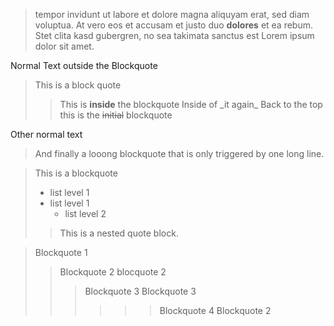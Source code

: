 > tempor invidunt ut labore et dolore magna aliquyam erat, sed diam voluptua. At
> vero eos et accusam et justo duo **dolores** et ea rebum. Stet clita kasd gubergren,
> no sea takimata sanctus est Lorem ipsum dolor sit amet.

Normal Text outside the Blockquote

> This is a block quote
> > This is **inside** the blockquote
> > Inside of \_it again\_
> Back to the top
> this is the ~~initial~~ blockquote

Other normal text

> And finally a looong blockquote that is only triggered
by one long line.

> This is a blockquote
>
>    - list level 1
>    - list level 1
>        - list level 2
>
> > This is a nested quote block.

> Blockquote 1
>> Blockquote 2
> > blocquote 2
> > > Blockquote 3
>>> Blockquote 3
>>>>>> Blockquote 4
> > Blockquote 2

